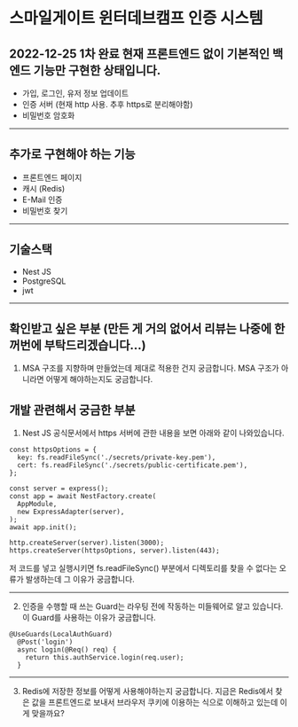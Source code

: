 스마일게이트 윈터데브캠프 인증 시스템
==================================

2022-12-25 1차 완료 
현재 프론트엔드 없이 기본적인 백엔드 기능만 구현한 상태입니다.
-------------------------
* 가입, 로그인, 유저 정보 업데이트
* 인증 서버 (현재 http 사용. 추후 https로 분리해야함)
* 비밀번호 암호화
***
추가로 구현해야 하는 기능
-----------------
* 프론트엔드 페이지
* 캐시 (Redis)
* E-Mail 인증
* 비밀번호 찾기
***

기술스택
--------
* Nest JS
* PostgreSQL
* jwt
***

확인받고 싶은 부분 (만든 게 거의 없어서 리뷰는 나중에 한꺼번에 부탁드리겠습니다...)
-----------------
1. MSA 구조를 지향하며 만들었는데 제대로 적용한 건지 궁금합니다. MSA 구조가 아니라면 어떻게 해야하는지도 궁금합니다.

개발 관련해서 궁금한 부분
-------------------------
1. Nest JS 공식문서에서 https 서버에 관한 내용을 보면 아래와 같이 나와있습니다.
```
const httpsOptions = {
  key: fs.readFileSync('./secrets/private-key.pem'),
  cert: fs.readFileSync('./secrets/public-certificate.pem'),
};

const server = express();
const app = await NestFactory.create(
  AppModule,
  new ExpressAdapter(server),
);
await app.init();

http.createServer(server).listen(3000);
https.createServer(httpsOptions, server).listen(443);
```
저 코드를 넣고 실행시키면 fs.readFileSync() 부분에서 디렉토리를 찾을 수 없다는 오류가 발생하는데 그 이유가 궁금합니다.
***
2. 인증을 수행할 때 쓰는 Guard는 라우팅 전에 작동하는 미들웨어로 알고 있습니다. 이 Guard를 사용하는 이유가 궁금합니다.
```
@UseGuards(LocalAuthGuard)
  @Post('login')
  async login(@Req() req) {
    return this.authService.login(req.user);
  }
```
***
3. Redis에 저장한 정보를 어떻게 사용해야하는지 궁금합니다. 
   지금은 Redis에서 찾은 값을 프론트엔드로 보내서 브라우저 쿠키에 이용하는 식으로 이해하고 있는데 이게 맞을까요?
